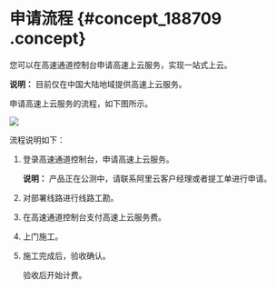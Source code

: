 # 申请流程 {#concept_188709 .concept}

您可以在高速通道控制台申请高速上云服务，实现一站式上云。

**说明：** 目前仅在中国大陆地域提供高速上云服务。

申请高速上云服务的流程，如下图所示。

![](http://static-aliyun-doc.oss-cn-hangzhou.aliyuncs.com/assets/img/162663/156014935445511_zh-CN.png)

流程说明如下：

1.  登录高速通道控制台，申请高速上云服务。

    **说明：** 产品正在公测中，请联系阿里云客户经理或者提工单进行申请。

2.  对部署线路进行线路工勘。
3.  在高速通道控制台支付高速上云服务费。
4.  上门施工。
5.  施工完成后，验收确认。

    验收后开始计费。


